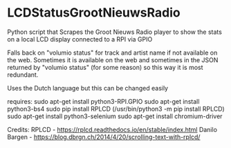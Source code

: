# LCDStatusGrootNieuwsRadio
Python script that Scrapes the Groot Nieuws Radio player to show the stats on a local LCD display connected to a RPI via GPIO

Falls back on "volumio status" for track and artist name if not available on the web. Sometimes it is available on the web and sometimes in the JSON returned by "volumio status" (for some reason) so this way it is most redundant. 

Uses the Dutch language but this can be changed easily

requires:
sudo apt-get install python3-RPI.GPIO
sudo apt-get install python3-bs4
sudo pip install RPLCD
(/usr/bin/python3 -m pip install RPLCD)
sudo apt-get install python3-selenium
sudo apt-get install chromium-driver


Credits: 
RPLCD - https://rplcd.readthedocs.io/en/stable/index.html
Danilo Bargen - https://blog.dbrgn.ch/2014/4/20/scrolling-text-with-rplcd/
